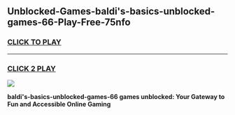 
## Unblocked-Games-baldi's-basics-unblocked-games-66-Play-Free-75nfo
<h3>
<a href="https://premium76.site?title=baldi's-basics-unblocked-games-66&ref=10A">CLICK TO PLAY</a></h3>
<hr>

<h3>
<a href="https://premium76.site?title=baldi's-basics-unblocked-games-66&ref=10A">CLICK 2 PLAY</a>
  
</h3>

<a href="https://premium76.site?title=baldi's-basics-unblocked-games-66&ref=10A"><img src="https://clearcache.store/games.png"></a>


**baldi's-basics-unblocked-games-66 games unblocked: Your Gateway to Fun and Accessible Online Gaming**
